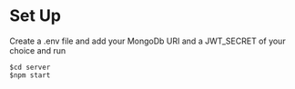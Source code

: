 # Set Up

Create a .env file and add your MongoDb URI and a JWT_SECRET of your choice and run 
```
$cd server
$npm start
```
